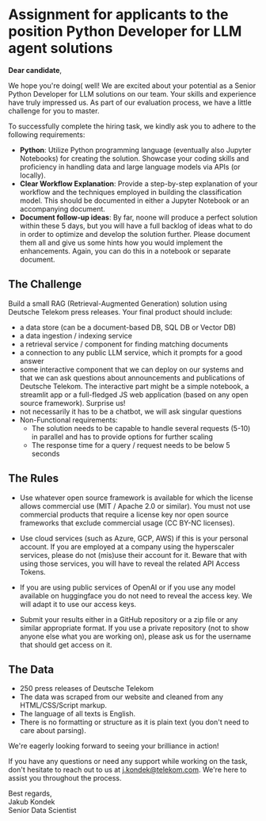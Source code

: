 # Assignment for applicants to the position Python Developer for LLM agent solutions

**Dear candidate**,

We hope you're doing( well! We are excited about your potential as a Senior Python Developer for LLM solutions on our team. Your skills and experience have truly impressed us.
As part of our evaluation process, we have a little challenge for you to master.

To successfully complete the hiring task, we kindly ask you to adhere to the following requirements:

- **Python**: Utilize Python programming language (eventually also Jupyter Notebooks) for creating the solution. Showcase your coding skills and proficiency in handling data and large language models via APIs (or locally).
- **Clear Workflow Explanation**: Provide a step-by-step explanation of your workflow and the techniques employed in building the classification model. This should be documented in either a Jupyter Notebook or an accompanying document.
- **Document follow-up ideas**: By far, noone will produce a perfect solution within these 5 days, but you will have a full backlog of ideas what to do in order to optimize and develop the solution further.
  Please document them all and give us some hints how you would implement the enhancements. Again, you can do this in a notebook or separate document.

## The Challenge

Build a small RAG (Retrieval-Augmented Generation) solution using Deutsche Telekom press releases.
Your final product should include:

- a data store (can be a document-based DB, SQL DB or Vector DB)
- a data ingestion / indexing service
- a retrieval service / component for finding matching documents
- a connection to any public LLM service, which it prompts for a good answer
- some interactive component that we can deploy on our systems and that we can ask questions about announcements and publications of Deutsche Telekom.
  The interactive part might be a simple notebook, a streamlit app or a full-fledged JS web application (based on any open source framework). Surprise us!
- not necessarily it has to be a chatbot, we will ask singular questions
- Non-Functional requirements:
  - The solution needs to be capable to handle several requests (5-10) in parallel and has to provide
    options for further scaling
  - The response time for a query / request needs to be below 5 seconds

## The Rules

- Use whatever open source framework is available for which the license allows commercial use (MIT / Apache 2.0 or similar). You must not use commercial products that require a license key nor open source frameworks that exclude commercial usage (CC BY-NC licenses).

- Use cloud services (such as Azure, GCP, AWS) if this is your personal account. If you are employed at a company using the hyperscaler services, please do not (mis)use their account for it.
  Beware that with using those services, you will have to reveal the related API Access Tokens.

- If you are using public services of OpenAI or if you use any model available on huggingface you do not need to reveal the access key. We will adapt it to use our access keys.

- Submit your results either in a GitHub repository or a zip file or any similar
  appropriate format. If you use a private repository (not to show anyone else what you are working on), please ask us for the username that should get access on it.

## The Data

- 250 press releases of Deutsche Telekom
- The data was scraped from our website and cleaned from any HTML/CSS/Script markup.
- The language of all texts is English.
- There is no formatting or structure as it is plain text (you don't need to care about parsing).

We're eagerly looking forward to seeing your brilliance in action!

If you have any questions or need any support while working on the task, don't hesitate to reach out to us at [j.kondek@telekom.com](j.kondek@telekom.com). We're here to assist you throughout the process.

Best regards,
<br>Jakub Kondek
<br>Senior Data Scientist
